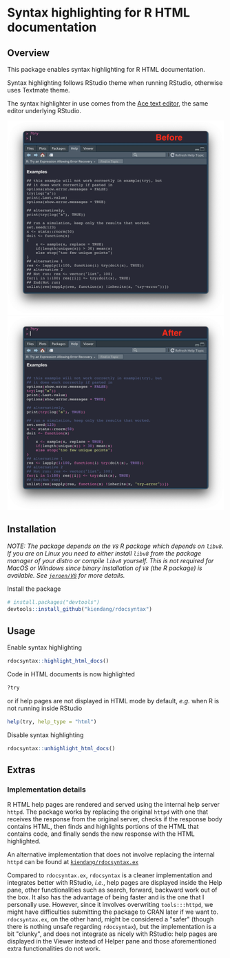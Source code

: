 # Syntax highlighting for R HTML documentation


Overview
--------

This package enables syntax highlighting for R HTML documentation.

Syntax highlighting follows RStudio theme when running RStudio, otherwise uses Textmate theme.

The syntax highlighter in use comes from the [Ace text editor](https://ace.c9.io/), the same editor underlying RStudio.

<img src="screenshots/before.png" alt="before" width=650px/><img src="screenshots/after.png" alt="after" width=650px/>


Installation
------------

*NOTE: The package depends on the `V8` R package which depends on `libv8`. If you are on Linux you need to either install `libv8` from the package manager of your distro or compile `libv8` yourself. This is not required for MacOS or Windows since binary installation of `V8` (the R package) is available. See [`jeroen/V8`](https://github.com/jeroen/V8) for more details.*

Install the package

```r
# install.packages("devtools")
devtools::install_github("kiendang/rdocsyntax")
```


Usage
-----

Enable syntax highlighting

```r
rdocsyntax::highlight_html_docs()
```

Code in HTML documents is now highlighted

```r
?try
```

or if help pages are not displayed in HTML mode by default, *e.g.* when R is not running inside RStudio

```r
help(try, help_type = "html")
```

Disable syntax highlighting

```r
rdocsyntax::unhighlight_html_docs()
```


Extras
------
### Implementation details

R HTML help pages are rendered and served using the internal help server `httpd`. The package works by replacing the original `httpd` with one that receives the response from the original server, checks if the response body contains HTML, then finds and highlights portions of the HTML that contains code, and finally sends the new response with the HTML highlighted.

An alternative implementation that does not involve replacing the internal `httpd` can be found at [`kiendang/rdocsyntax.ex`](https://github.com/kiendang/rdocsyntax.ex)

Compared to `rdocsyntax.ex`, `rdocsyntax` is a cleaner implementation and integrates better with RStudio, *i.e.*, help pages are displayed inside the Help pane, other functionalities such as search, forward, backward work out of the box. It also has the advantage of being faster and is the one that I personally use. However, since it involves overwriting `tools:::httpd`, we might have difficulties submitting the package to CRAN later if we want to. `rdocsyntax.ex`, on the other hand, might be considered a "safer" (though there is nothing unsafe regarding `rdocsyntax`), but the implementation is a bit "clunky", and does not integrate as nicely with RStudio: help pages are displayed in the Viewer instead of Helper pane and those aforementioned extra functionalities do not work.

